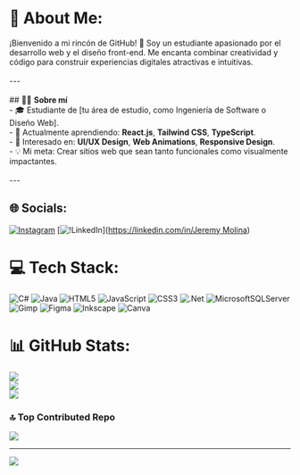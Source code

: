 # 💫 About Me:
¡Bienvenido a mi rincón de GitHub! 🚀 Soy un estudiante apasionado por el desarrollo web y el diseño front-end. Me encanta combinar creatividad y código para construir experiencias digitales atractivas e intuitivas.  <br><br>---<br><br>## 🧑‍💻 **Sobre mí**  <br>- 🎓 Estudiante de [tu área de estudio, como Ingeniería de Software o Diseño Web].  <br>- 🌱 Actualmente aprendiendo: **React.js**, **Tailwind CSS**, **TypeScript**.  <br>- 🎨 Interesado en: **UI/UX Design**, **Web Animations**, **Responsive Design**.  <br>- 💡 Mi meta: Crear sitios web que sean tanto funcionales como visualmente impactantes.  <br><br>---


## 🌐 Socials:
[![Instagram](https://img.shields.io/badge/Instagram-%23E4405F.svg?logo=Instagram&logoColor=white)](https://instagram.com/jee_almengor) [![!LinkedIn](https://img.shields.io/badge/LinkedIn-%230077B5.svg?logo=linkedin&logoColor=white)]([https://linkedin.com/in/Jeremy Molina](https://www.linkedin.com/in/jeremy-molina-500341315/)) 

# 💻 Tech Stack:
![C#](https://img.shields.io/badge/c%23-%23239120.svg?style=for-the-badge&logo=csharp&logoColor=white) ![Java](https://img.shields.io/badge/java-%23ED8B00.svg?style=for-the-badge&logo=openjdk&logoColor=white) ![HTML5](https://img.shields.io/badge/html5-%23E34F26.svg?style=for-the-badge&logo=html5&logoColor=white) ![JavaScript](https://img.shields.io/badge/javascript-%23323330.svg?style=for-the-badge&logo=javascript&logoColor=%23F7DF1E) ![CSS3](https://img.shields.io/badge/css3-%231572B6.svg?style=for-the-badge&logo=css3&logoColor=white) ![.Net](https://img.shields.io/badge/.NET-5C2D91?style=for-the-badge&logo=.net&logoColor=white) ![MicrosoftSQLServer](https://img.shields.io/badge/Microsoft%20SQL%20Server-CC2927?style=for-the-badge&logo=microsoft%20sql%20server&logoColor=white) ![Gimp](https://img.shields.io/badge/Gimp-657D8B?style=for-the-badge&logo=gimp&logoColor=FFFFFF) ![Figma](https://img.shields.io/badge/figma-%23F24E1E.svg?style=for-the-badge&logo=figma&logoColor=white) ![Inkscape](https://img.shields.io/badge/Inkscape-e0e0e0?style=for-the-badge&logo=inkscape&logoColor=080A13) ![Canva](https://img.shields.io/badge/Canva-%2300C4CC.svg?style=for-the-badge&logo=Canva&logoColor=white)
# 📊 GitHub Stats:
![](https://github-readme-stats.vercel.app/api?username=jeremyjos17&theme=gotham&hide_border=false&include_all_commits=true&count_private=true)<br/>
![](https://github-readme-streak-stats.herokuapp.com/?user=jeremyjos17&theme=gotham&hide_border=false)<br/>
![](https://github-readme-stats.vercel.app/api/top-langs/?username=jeremyjos17&theme=gotham&hide_border=false&include_all_commits=true&count_private=true&layout=compact)

### 🔝 Top Contributed Repo
![](https://github-contributor-stats.vercel.app/api?username=jeremyjos17&limit=5&theme=dark&combine_all_yearly_contributions=true)

---
[![](https://visitcount.itsvg.in/api?id=jeremyjos17&icon=0&color=0)](https://visitcount.itsvg.in)

<!-- Proudly created with GPRM ( https://gprm.itsvg.in ) -->
